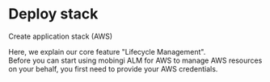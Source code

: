 # Deploy stack

Create application stack \(AWS\)

Here, we explain our core feature "Lifecycle Management".   
Before you can start using mobingi ALM for AWS to manage AWS resources on your behalf, you first need to provide your AWS credentials.

